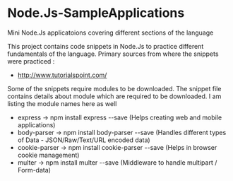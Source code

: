 # Node.Js-SampleApplications
Mini Node.Js applicatoions covering different sections of the language

This project contains code snippets in Node.Js to practice different fundamentals of the language. Primary sources from where the snippets were practiced : 
* http://www.tutorialspoint.com/

Some of the snippets require modules to be downloaded. The snippet file contains details about module which are required to be downloaded. I am listing the module names here as well
* express -> npm install express --save (Helps creating web and mobile applications)
* body-parser ->  npm install body-parser --save (Handles different types of Data - JSON/Raw/Text/URL encoded data)
* cookie-parser -> npm install cookie-parser --save (Helps in browser cookie management)
* multer -> npm install multer --save (Middleware to handle multipart / Form-data)

